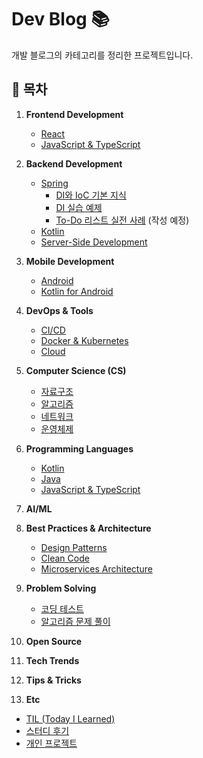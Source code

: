 # Dev Blog 📚  

개발 블로그의 카테고리를 정리한 프로젝트입니다.  

## 📂 **목차**  

1. **Frontend Development**  
   - [React](Frontend/React/)  
   - [JavaScript & TypeScript](Frontend/JavaScript-TypeScript/)  

2. **Backend Development**  
   - [Spring](Backend/Spring/)  
      - [DI와 IoC 기본 지식](Backend/Spring/1_DI-and-IoC-Basics.md)
      - [DI 실습 예제](Backend/Spring/2_DI-Practice.md)  
      - [To-Do 리스트 실전 사례](Backend/Spring/3_DI-Real-World-Example-ToDo-App.md) (작성 예정)  
   - [Kotlin](Backend/Kotlin/)  
   - [Server-Side Development](Backend/Server-Side-Development/)  

3. **Mobile Development**  
   - [Android](Mobile/Android/)  
   - [Kotlin for Android](Mobile/Kotlin-for-Android/)  

4. **DevOps & Tools**  
   - [CI/CD](DevOps-Tools/CI-CD/)  
   - [Docker & Kubernetes](DevOps-Tools/Docker-Kubernetes/)  
   - [Cloud](DevOps-Tools/Cloud/)  

5. **Computer Science (CS)**  
   - [자료구조](CS/Data-Structures/)  
   - [알고리즘](CS/Algorithms/)  
   - [네트워크](CS/Networks/)  
   - [운영체제](CS/Operating-Systems/)  

6. **Programming Languages**  
   - [Kotlin](Programming-Languages/Kotlin/)  
   - [Java](Programming-Languages/Java/)  
   - [JavaScript & TypeScript](Programming-Languages/JavaScript-TypeScript/)  

7. **AI/ML**  

8. **Best Practices & Architecture**  
   - [Design Patterns](Best-Practices-Architecture/Design-Patterns/)  
   - [Clean Code](Best-Practices-Architecture/Clean-Code/)  
   - [Microservices Architecture](Best-Practices-Architecture/Microservices-Architecture/)  

9. **Problem Solving**  
   - [코딩 테스트](Problem-Solving/Coding-Test/)  
   - [알고리즘 문제 풀이](Problem-Solving/Algorithms/)  

10. **Open Source**  

11. **Tech Trends**  

12. **Tips & Tricks**  

13. **Etc**  
   - [TIL (Today I Learned)](Etc/TIL/)  
   - [스터디 후기](Etc/Study-Reviews/)  
   - [개인 프로젝트](Etc/Personal-Projects/)  
